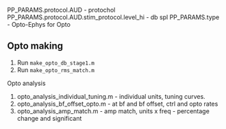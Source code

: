 PP_PARAMS.protocol.AUD - protochol
PP_PARAMS.protocol.AUD.stim_protocol.level_hi - db spl
PP_PARAMS.type - Opto-Ephys for Opto

## Opto making
1. Run `make_opto_db_stage1.m`
2. Run `make_opto_rms_match.m`

Opto analysis
1. opto_analysis_individual_tuning.m - individual units, tuning curves.
2. opto_analysis_bf_offset_opto.m -  at bf and bf offset, ctrl and opto rates
3. opto_analysis_amp_match.m - amp match, units x freq - percentage change and significant
